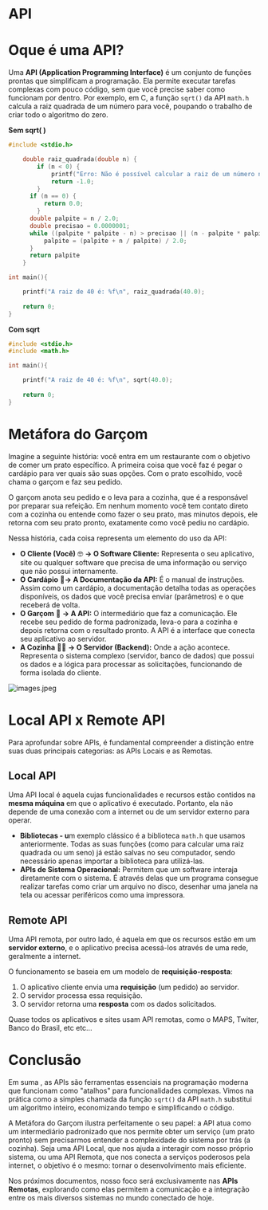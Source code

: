 # API

# Oque é uma API?

Uma **API (Application Programming Interface)** é um conjunto de funções prontas que simplificam a programação. Ela permite executar tarefas complexas com pouco código, sem que você precise saber como funcionam por dentro. Por exemplo, em C, a função `sqrt()` da API `math.h` calcula a raiz quadrada de um número para você, poupando o trabalho de criar todo o algoritmo do zero.

**Sem sqrt( )**

```c
#include <stdio.h> 

	double raiz_quadrada(double n) {
		if (n < 0) {
			printf("Erro: Não é possível calcular a raiz de um número negativo.\n");
			return -1.0;
		}
	  if (n == 0) {
		  return 0.0;
		}
	  double palpite = n / 2.0;
	  double precisao = 0.0000001;
	  while ((palpite * palpite - n) > precisao || (n - palpite * palpite) > precisao) {
	      palpite = (palpite + n / palpite) / 2.0;
	  }
	  return palpite
	}

int main(){

	printf("A raiz de 40 é: %f\n", raiz_quadrada(40.0);
	
	return 0;
}
```

**Com sqrt**

```c
#include <stdio.h> 
#include <math.h>

int main(){

	printf("A raiz de 40 é: %f\n", sqrt(40.0);
	
	return 0;
} 
```

# **Metáfora do Garçom**

Imagine a seguinte história: você entra em um restaurante com o objetivo de comer um prato específico. A primeira coisa que você faz é pegar o cardápio para ver quais são suas opções. Com o prato escolhido, você chama o garçom e faz seu pedido.

O garçom anota seu pedido e o leva para a cozinha, que é a responsável por preparar sua refeição. Em nenhum momento você tem contato direto com a cozinha ou entende como fazer o seu prato, mas minutos depois, ele retorna com seu prato pronto, exatamente como você pediu no cardápio.

Nessa história, cada coisa representa um elemento do uso da API:

- **O Cliente (Você)** 🤓 **→ O Software Cliente:** Representa o seu aplicativo, site ou qualquer software que precisa de uma informação ou serviço que não possui internamente.
- **O Cardápio** 📝**→ A Documentação da API:** É o manual de instruções. Assim como um cardápio, a documentação detalha todas as operações disponíveis, os dados que você precisa enviar (parâmetros) e o que receberá de volta.
- **O Garçom** 🤵 **→ A API:** O intermediário que faz a comunicação. Ele recebe seu pedido de forma padronizada, leva-o para a cozinha e depois retorna com o resultado pronto. A API é a interface que conecta seu aplicativo ao servidor.
- **A Cozinha** 🧑‍🍳 **→ O Servidor (Backend):** Onde a ação acontece. Representa o sistema complexo (servidor, banco de dados) que possui os dados e a lógica para processar as solicitações, funcionando de forma isolada do cliente.

![images.jpeg](images.jpeg)

# Local API x Remote API

Para aprofundar sobre APIs, é fundamental compreender a distinção entre suas duas principais categorias: as APIs Locais e as Remotas. 

## Local API

Uma API local é aquela cujas funcionalidades e recursos estão contidos na **mesma máquina** em que o aplicativo é executado. Portanto, ela não depende de uma conexão com a internet ou de um servidor externo para operar.

- **Bibliotecas - u**m exemplo clássico é a biblioteca `math.h` que usamos anteriormente. Todas as suas funções (como para calcular uma raiz quadrada ou um seno) já estão salvas no seu computador, sendo necessário apenas importar a biblioteca para utilizá-las.
- **APIs de Sistema Operacional:** Permitem que um software interaja diretamente com o sistema. É através delas que um programa consegue realizar tarefas como criar um arquivo no disco, desenhar uma janela na tela ou acessar periféricos como uma impressora.

## Remote API

Uma API remota, por outro lado, é aquela em que os recursos estão em um **servidor externo**, e o aplicativo precisa acessá-los através de uma rede, geralmente a internet. 

O funcionamento se baseia em um modelo de **requisição-resposta**:

1. O aplicativo cliente envia uma **requisição** (um pedido) ao servidor.
2. O servidor processa essa requisição.
3. O servidor retorna uma **resposta** com os dados solicitados.

Quase todos os aplicativos e sites usam API remotas, como o MAPS, Twiter, Banco do Brasil, etc etc…

# Conclusão

Em suma , as APIs são ferramentas essenciais na programação moderna que funcionam como "atalhos" para funcionalidades complexas. Vimos na prática como a simples chamada da função `sqrt()` da API `math.h` substitui um algoritmo inteiro, economizando tempo e simplificando o código.

A Metáfora do Garçom ilustra perfeitamente o seu papel: a API atua como um intermediário padronizado que nos permite obter um serviço (um prato pronto) sem precisarmos entender a complexidade do sistema por trás (a cozinha). Seja uma API Local, que nos ajuda a interagir com nosso próprio sistema, ou uma API Remota, que nos conecta a serviços poderosos pela internet, o objetivo é o mesmo: tornar o desenvolvimento mais eficiente.

Nos próximos documentos, nosso foco será exclusivamente nas **APIs Remotas**, explorando como elas permitem a comunicação e a integração entre os mais diversos sistemas no mundo conectado de hoje.